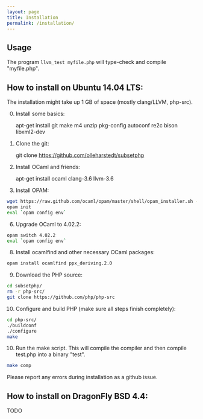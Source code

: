 ```yaml
---
layout: page
title: Installation
permalink: /installation/
---
```


Usage
-----

The program `llvm_test myfile.php` will type-check and compile "myfile.php".

How to install on Ubuntu 14.04 LTS:
-----------------------------------

The installation might take up 1 GB of space (mostly clang/LLVM, php-src).

0. Install some basics:

    apt-get install git make m4 unzip pkg-config autoconf re2c bison libxml2-dev

1. Clone the git:

    git clone https://github.com/olleharstedt/subsetphp

2. Install OCaml and friends:

    apt-get install ocaml clang-3.6 llvm-3.6

3. Install OPAM: 

```bash
wget https://raw.github.com/ocaml/opam/master/shell/opam_installer.sh -O - | sh -s /usr/local/bin/
opam init
eval `opam config env`
```

6. Upgrade OCaml to 4.02.2: 

```bash
opam switch 4.02.2
eval `opam config env`
```

8. Install ocamlfind and other necessary OCaml packages:

```bash
opam install ocamlfind ppx_deriving.2.0
```

9. Download the PHP source:

```bash
cd subsetphp/
rm -r php-src/
git clone https://github.com/php/php-src
```

10. Configure and build PHP (make sure all steps finish completely):

```bash
cd php-src/
./buildconf
./configure
make
```

10. Run the make script. This will compile the compiler and then compile test.php into a binary "test".

```bash
make comp
```

Please report any errors during installation as a github issue.

How to install on DragonFly BSD 4.4:
------------------------------------

TODO
